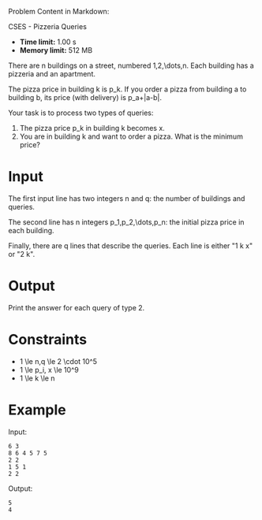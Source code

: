 Problem Content in Markdown:


CSES \- Pizzeria Queries




* **Time limit:** 1\.00 s
* **Memory limit:** 512 MB




There are n buildings on a street, numbered 1,2,\\dots,n. Each building has a pizzeria and an apartment.


The pizza price in building k is p\_k. If you order a pizza from building a to building b, its price (with delivery) is p\_a\+\|a\-b\|.


Your task is to process two types of queries:


1. The pizza price p\_k in building k becomes x.
2. You are in building k and want to order a pizza. What is the minimum price?


Input
=====


The first input line has two integers n and q: the number of buildings and queries.


The second line has n integers p\_1,p\_2,\\dots,p\_n: the initial pizza price in each building.


Finally, there are q lines that describe the queries. Each line is either "1 k x" or "2 k".


Output
======


Print the answer for each query of type 2\.


Constraints
===========


* 1 \\le n,q \\le 2 \\cdot 10^5
* 1 \\le p\_i, x \\le 10^9
* 1 \\le k \\le n


Example
=======


Input:



```
6 3
8 6 4 5 7 5
2 2
1 5 1
2 2

```

Output:



```
5
4

```
 
